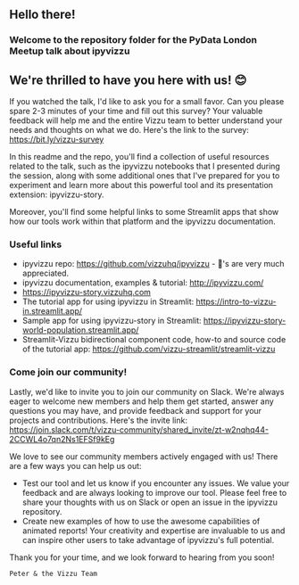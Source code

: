 ## Hello there!
### Welcome to the repository folder for the PyData London Meetup talk about ipyvizzu
## We're thrilled to have you here with us! :blush:

If you  watched the talk, I'd like to ask you for a small favor. Can you please spare 2-3 minutes of your time and fill out this survey? Your valuable feedback will help me and the entire Vizzu team to better understand your needs and thoughts on what we do. Here's the link to the survey: https://bit.ly/vizzu-survey 

In this readme and the repo, you'll find a collection of useful resources related to the talk, such as the ipyvizzu notebooks that I presented during the session, along with some additional ones that I've prepared for you to experiment and learn more about this powerful tool and its presentation extension: ipyvizzu-story.

Moreover, you'll find some helpful links to some Streamlit apps that show how our tools work within that platform and the ipyvizzu documentation.

### Useful links
- ipyvizzu repo: https://github.com/vizzuhq/ipyvizzu - :star2:'s are very much appreciated.
- ipyvizzu documentation, examples & tutorial: http://ipyvizzu.com/ 
- https://ipyvizzu-story.vizzuhq.com
- The tutorial app for using ipyvizzu in Streamlit: https://intro-to-vizzu-in.streamlit.app/
- Sample app for using ipyvizzu-story in Streamlit: https://ipyvizzu-story-world-population.streamlit.app/
- Streamlit-Vizzu bidirectional component code, how-to and source code of the tutorial app: https://github.com/vizzu-streamlit/streamlit-vizzu

### Come join our community!
Lastly, we'd like to invite you to join our community on Slack. We're always eager to welcome new members and help them get started, answer any questions you may have, and provide feedback and support for your projects and contributions. Here's the invite link: https://join.slack.com/t/vizzu-community/shared_invite/zt-w2nqhq44-2CCWL4o7qn2Ns1EFSf9kEg

We love to see our community members actively engaged with us! There are a few ways you can help us out:

- Test our tool and let us know if you encounter any issues. We value your feedback and are always looking to improve our tool. Please feel free to share your thoughts with us on Slack or open an issue in the ipyvizzu repository.
- Create new examples of how to use the awesome capabilities of animated reports! Your creativity and expertise are invaluable to us and can inspire other users to take advantage of ipyvizzu's full potential.

Thank you for your time, and we look forward to hearing from you soon!

    Peter & the Vizzu Team
